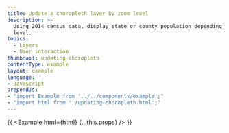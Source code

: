 ```yaml
---
title: Update a choropleth layer by zoom level
description: >-
  Using 2014 census data, display state or county population depending on zoom
  level.
topics:
  - Layers
  - User interaction
thumbnail: updating-choropleth
contentType: example
layout: example
language:
- JavaScript
prependJs:
- "import Example from '../../components/example';"
- "import html from './updating-choropleth.html';"
---
```


{{ <Example html={html} {...this.props} /> }}
